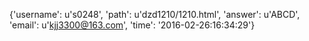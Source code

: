 {'username': u's0248', 'path': u'dzd1210/1210.html', 'answer': u'ABCD', 'email': u'kjj3300@163.com', 'time': '2016-02-26:16:34:29'}